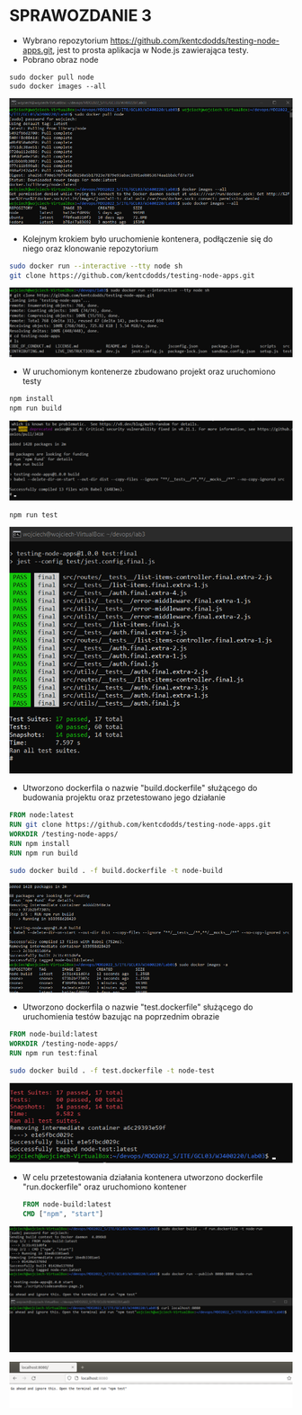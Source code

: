 # SPRAWOZDANIE 3

* Wybrano repozytorium https://github.com/kentcdodds/testing-node-apps.git, jest to prosta aplikacja w Node.js zawierająca testy.
* Pobrano obraz node

```
sudo docker pull node
sudo docker images --all
```

![image-20220328190449154](image-20220328190449154.png)

* Kolejnym krokiem było uruchomienie kontenera, podłączenie się do niego oraz klonowanie repozytorium

```bash
sudo docker run --interactive --tty node sh
git clone https://github.com/kentcdodds/testing-node-apps.git
```

![image-20220328194348102](image-20220328194348102.png)

* W uruchomionym kontenerze zbudowano projekt oraz uruchomiono testy

```bash
npm install
npm run build
```

![image-20220328194711271](image-20220328194711271.png)

```
npm run test
```

![image-20220328194856338](image-20220328194856338.png)

* Utworzono dockerfila o nazwie "build.dockerfile" służącego do budowania projektu oraz przetestowano jego działanie

```dockerfile
FROM node:latest
RUN git clone https://github.com/kentcdodds/testing-node-apps.git
WORKDIR /testing-node-apps/
RUN npm install
RUN npm run build
```

```bash
sudo docker build . -f build.dockerfile -t node-build
```

![image-20220328195649143](image-20220328195649143.png)

* Utworzono dockerfila o nazwie "test.dockerfile" służącego do uruchomienia testów bazując na poprzednim obrazie 

```dockerfile
FROM node-build:latest
WORKDIR /testing-node-apps/
RUN npm run test:final
```

```bash
sudo docker build . -f test.dockerfile -t node-test
```

![image-20220328202253880](image-20220328202253880.png)



* W celu przetestowania działania kontenera utworzono dockerfile "run.dockerfile" oraz uruchomiono kontener

  ```dockerfile
  FROM node-build:latest
  CMD ["npm", "start"]
  ```

![image-20220328212204843](image-20220328212204843.png)

![image-20220328213927106](image-20220328213927106.png)


